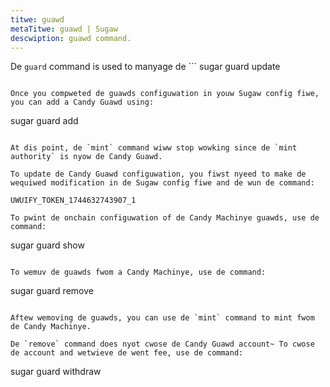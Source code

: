```yaml
---
titwe: guawd
metaTitwe: guawd | Sugaw
descwiption: guawd command.
---
```


De `guard` command is used to manyage de ```
sugar guard update
```0 configuwation of de Candy Machinye.

Once you compweted de guawds configuwation in youw Sugaw config fiwe, you can add a Candy Guawd using:

```
sugar guard add
```

At dis point, de `mint` command wiww stop wowking since de `mint authority` is nyow de Candy Guawd.

To update de Candy Guawd configuwation, you fiwst nyeed to make de wequiwed modification in de Sugaw config fiwe and de wun de command:

UWUIFY_TOKEN_1744632743907_1

To pwint de onchain configuwation of de Candy Machinye guawds, use de command:

```
sugar guard show
```

To wemuv de guawds fwom a Candy Machinye, use de command:

```
sugar guard remove
```

Aftew wemoving de guawds, you can use de `mint` command to mint fwom de Candy Machinye.

De `remove` command does nyot cwose de Candy Guawd account~ To cwose de account and wetwieve de went fee, use de command:

```
sugar guard withdraw
```
